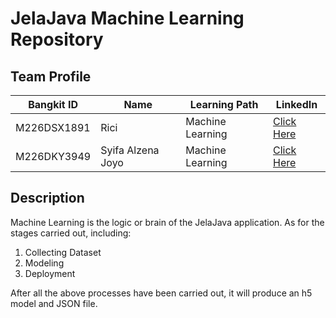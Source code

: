 # JelaJava Machine Learning Repository

## Team Profile

| Bangkit ID  | Name              | Learning Path    | LinkedIn                                                   |
| ----------- | ----------------- | ---------------- | ---------------------------------------------------------- |
| M226DSX1891 | Rici              | Machine Learning | [Click Here](https://www.linkedin.com/in/rici/)            |
| M226DKY3949 | Syifa Alzena Joyo | Machine Learning | [Click Here](https://www.linkedin.com/in/syifaalzenajoyo/) |

## Description

Machine Learning is the logic or brain of the JelaJava application.
As for the stages carried out, including:
1. Collecting Dataset
2. Modeling
3. Deployment 

After all the above processes have been carried out, it will produce an h5 model and JSON file.
